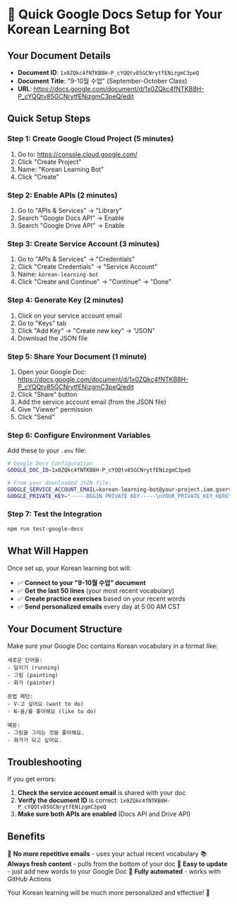 # 🚀 Quick Google Docs Setup for Your Korean Learning Bot

## Your Document Details
- **Document ID**: `1x0ZQkc4fNTKB8H-P_cYQQtv85GCNrytfENizgmC3peQ`
- **Document Title**: "9-10월 수업" (September-October Class)
- **URL**: https://docs.google.com/document/d/1x0ZQkc4fNTKB8H-P_cYQQtv85GCNrytfENizgmC3peQ/edit

## Quick Setup Steps

### Step 1: Create Google Cloud Project (5 minutes)
1. Go to: https://console.cloud.google.com/
2. Click "Create Project"
3. Name: "Korean Learning Bot"
4. Click "Create"

### Step 2: Enable APIs (2 minutes)
1. Go to "APIs & Services" → "Library"
2. Search "Google Docs API" → Enable
3. Search "Google Drive API" → Enable

### Step 3: Create Service Account (3 minutes)
1. Go to "APIs & Services" → "Credentials"
2. Click "Create Credentials" → "Service Account"
3. Name: `korean-learning-bot`
4. Click "Create and Continue" → "Continue" → "Done"

### Step 4: Generate Key (2 minutes)
1. Click on your service account email
2. Go to "Keys" tab
3. Click "Add Key" → "Create new key" → "JSON"
4. Download the JSON file

### Step 5: Share Your Document (1 minute)
1. Open your Google Doc: https://docs.google.com/document/d/1x0ZQkc4fNTKB8H-P_cYQQtv85GCNrytfENizgmC3peQ/edit
2. Click "Share" button
3. Add the service account email (from the JSON file)
4. Give "Viewer" permission
5. Click "Send"

### Step 6: Configure Environment Variables
Add these to your `.env` file:

```bash
# Google Docs Configuration
GOOGLE_DOC_ID=1x0ZQkc4fNTKB8H-P_cYQQtv85GCNrytfENizgmC3peQ

# From your downloaded JSON file:
GOOGLE_SERVICE_ACCOUNT_EMAIL=korean-learning-bot@your-project.iam.gserviceaccount.com
GOOGLE_PRIVATE_KEY="-----BEGIN PRIVATE KEY-----\nYOUR_PRIVATE_KEY_HERE\n-----END PRIVATE KEY-----\n"
```

### Step 7: Test the Integration
```bash
npm run test-google-docs
```

## What Will Happen

Once set up, your Korean learning bot will:
- ✅ **Connect to your "9-10월 수업" document**
- ✅ **Get the last 50 lines** (your most recent vocabulary)
- ✅ **Create practice exercises** based on your recent words
- ✅ **Send personalized emails** every day at 5:00 AM CST

## Your Document Structure

Make sure your Google Doc contains Korean vocabulary in a format like:
```
새로운 단어들:
- 달리기 (running)
- 그림 (painting)
- 화가 (painter)

문법 패턴:
- V-고 싶어요 (want to do)
- N-을/를 좋아해요 (like to do)

예문:
- 그림을 그리는 것을 좋아해요.
- 화가가 되고 싶어요.
```

## Troubleshooting

If you get errors:
1. **Check the service account email** is shared with your doc
2. **Verify the document ID** is correct: `1x0ZQkc4fNTKB8H-P_cYQQtv85GCNrytfENizgmC3peQ`
3. **Make sure both APIs are enabled** (Docs API and Drive API)

## Benefits

🎯 **No more repetitive emails** - uses your actual recent vocabulary
📚 **Always fresh content** - pulls from the bottom of your doc
🔄 **Easy to update** - just add new words to your Google Doc
🤖 **Fully automated** - works with GitHub Actions

Your Korean learning will be much more personalized and effective! 🎉



